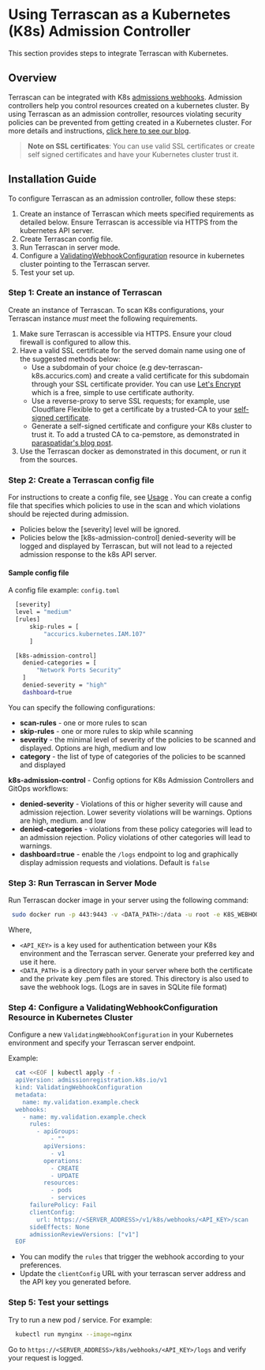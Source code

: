 # Using Terrascan as a Kubernetes (K8s) Admission Controller

This section provides steps to integrate Terrascan with Kubernetes.

## Overview
Terrascan can be integrated with K8s [admissions webhooks](https://kubernetes.io/docs/reference/access-authn-authz/extensible-admission-controllers/).
Admission controllers help you control resources created on a kubernetes cluster. By using Terrascan as an admission controller, resources violating security policies can be prevented from getting created in a Kubernetes cluster. For more details and instructions, [click here to see our blog](https://www.accurics.com/blog/terrascan-blog/kubernetes-security-terrascan-validating-admission-controller/).

> **Note on SSL certificates**: You can use valid SSL certificates or create self signed certificates and have your Kubernetes cluster trust it.

## Installation Guide

To configure Terrascan as an admission controller, follow these steps:

1. Create an instance of Terrascan which meets specified requirements as detailed below. Ensure Terrascan is accessible via HTTPS from the kubernetes API server.
2. Create Terrascan config file.
3. Run Terrascan in server mode.
4. Configure a [ValidatingWebhookConfiguration](https://kubernetes.io/docs/reference/generated/kubernetes-api/v1.19/#validatingwebhookconfiguration-v1-admissionregistration-k8s-io) resource in kubernetes cluster pointing to the Terrascan server.
6. Test your set up.

### Step 1: Create an instance of Terrascan
Create an instance of Terrascan. To scan K8s configurations, your Terrascan instance *must* meet the following requirements.

1. Make sure Terrascan is accessible via HTTPS. Ensure your cloud firewall is configured to allow this.
2. Have a valid SSL certificate for the served domain name using one of the suggested methods below:
    - Use a subdomain of your choice (e.g dev-terrascan-k8s.accurics.com) and create a valid certificate for this subdomain through your SSL certificate provider. You can use [Let's Encrypt](https://letsencrypt.org/) which is a free, simple to use certificate authority.
    - Use a reverse-proxy to serve SSL requests; for example, use Cloudflare Flexible to get a certificate by a trusted-CA to your [self-signed certificate](https://www.digitalocean.com/community/tutorials/openssl-essentials-working-with-ssl-certificates-private-keys-and-csrs).
    - Generate a self-signed certificate and configure your K8s cluster to trust it. To add a trusted CA to ca-pemstore, as demonstrated in [paraspatidar's blog post](https://medium.com/@paraspatidar/add-ssl-tls-certificate-or-pem-file-to-kubernetes-pod-s-trusted-root-ca-store-7bed5cd683d).
3. Use the Terrascan docker as demonstrated in this document, or run it from the sources.

### Step 2: Create a Terrascan config file

For instructions to create a config file, see [Usage](./usage.md)
. You can create a config file that specifies which policies to use in the scan and which violations should be rejected during admission.

- Policies below the [severity] level will be ignored.
- Policies below the [k8s-admission-control] denied-severity will be logged and displayed by Terrascan, but will not lead to a rejected admission response to the k8s API server.

#### Sample config file

A config file example: ```config.toml```

``` Bash
  [severity]
  level = "medium"
  [rules]
      skip-rules = [
          "accurics.kubernetes.IAM.107"
      ]

  [k8s-admission-control]
    denied-categories = [
        "Network Ports Security"
    ]
    denied-severity = "high"
    dashboard=true
```

You can specify the following configurations:

*  **scan-rules** - one or more rules to scan
*  **skip-rules** - one or more rules to skip while scanning
*  **severity** - the minimal level of severity of the policies to be scanned and displayed. Options are high, medium and low
*  **category** - the list of type of categories of the policies to be scanned and displayed

**k8s-admission-control** - Config options for K8s Admission Controllers and GitOps workflows:

*  **denied-severity** - Violations of this or higher severity will cause and admission rejection. Lower severity violations will be warnings. Options are high, medium. and low
*  **denied-categories** - violations from these policy categories will lead to an admission rejection. Policy violations of other categories will lead to warnings.
*  **dashboard=true** - enable the `/logs` endpoint to  log and graphically display admission requests and violations. Default is `false`

### Step 3: Run Terrascan in Server Mode
Run Terrascan docker image in your server using the following command:

 ``` Bash
  sudo docker run -p 443:9443 -v <DATA_PATH>:/data -u root -e K8S_WEBHOOK_API_KEY=<API_KEY> accurics/terrascan server --cert-path /data/cert.pem --key-path /data/key.pem -c /data/config.toml
 ```
Where,

- `<API_KEY>` is a key used for authentication between your K8s environment and  the Terrascan server. Generate your preferred key and use it here.
- `<DATA_PATH>` is a directory path in your server where both the certificate and the private key .pem files are stored.
This directory is also used to save the webhook logs. (Logs are in saves in SQLite file format)

### Step 4: Configure a ValidatingWebhookConfiguration Resource in Kubernetes Cluster
Configure a new ```ValidatingWebhookConfiguration``` in your Kubernetes environment and specify your Terrascan server endpoint.

Example:

``` Bash
  cat <<EOF | kubectl apply -f -
  apiVersion: admissionregistration.k8s.io/v1
  kind: ValidatingWebhookConfiguration
  metadata:
    name: my.validation.example.check
  webhooks:
    - name: my.validation.example.check
      rules:
        - apiGroups:
            - ""
          apiVersions:
            - v1
          operations:
            - CREATE
            - UPDATE
          resources:
            - pods
            - services
      failurePolicy: Fail
      clientConfig:
        url: https://<SERVER_ADDRESS>/v1/k8s/webhooks/<API_KEY>/scan
      sideEffects: None
      admissionReviewVersions: ["v1"]
  EOF
```

* You can modify the `rules` that trigger the webhook according to your preferences.
* Update the ```clientConfig``` URL with your terrascan server address and the API key you generated before.


### Step 5: Test your settings
Try to run a new pod / service. For example:

``` Bash
  kubectl run mynginx --image=nginx
```

Go to ```https://<SERVER_ADDRESS>/k8s/webhooks/<API_KEY>/logs``` and verify your request is logged.
